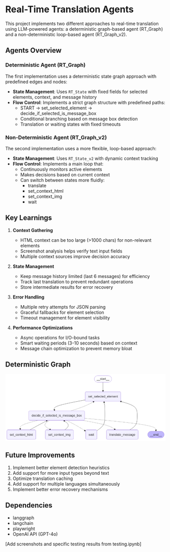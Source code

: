 # Real-Time Translation Agents

This project implements two different approaches to real-time translation using LLM-powered agents: a deterministic graph-based agent (RT_Graph) and a non-deterministic loop-based agent (RT_Graph_v2).

## Agents Overview

### Deterministic Agent (RT_Graph)
The first implementation uses a deterministic state graph approach with predefined edges and nodes:

- **State Management**: Uses `RT_State` with fixed fields for selected elements, context, and message history
- **Flow Control**: Implements a strict graph structure with predefined paths:
  - START → set_selected_element → decide_if_selected_is_message_box
  - Conditional branching based on message box detection
  - Translation or waiting states with fixed timeouts

### Non-Deterministic Agent (RT_Graph_v2)
The second implementation uses a more flexible, loop-based approach:

- **State Management**: Uses `RT_State_v2` with dynamic context tracking
- **Flow Control**: Implements a main loop that:
  - Continuously monitors active elements
  - Makes decisions based on current context
  - Can switch between states more fluidly:
    - translate
    - set_context_html
    - set_context_img
    - wait

## Key Learnings

1. **Context Gathering**
   - HTML context can be too large (>1000 chars) for non-relevant elements
   - Screenshot analysis helps verify text input fields
   - Multiple context sources improve decision accuracy

2. **State Management**
   - Keep message history limited (last 6 messages) for efficiency
   - Track last translation to prevent redundant operations
   - Store intermediate results for error recovery

3. **Error Handling**
   - Multiple retry attempts for JSON parsing
   - Graceful fallbacks for element selection
   - Timeout management for element visibility

4. **Performance Optimizations**
   - Async operations for I/O-bound tasks
   - Smart waiting periods (3-10 seconds) based on context
   - Message chain optimization to prevent memory bloat

## Deterministic Graph

![LangGraph](https://github.com/NawidT/rapid_translate/blob/main/graph.png)

## Future Improvements

1. Implement better element detection heuristics
2. Add support for more input types beyond text
3. Optimize translation caching
4. Add support for multiple languages simultaneously
5. Implement better error recovery mechanisms

## Dependencies

- langgraph
- langchain
- playwright
- OpenAI API (GPT-4o)

[Add screenshots and specific testing results from testing.ipynb]
